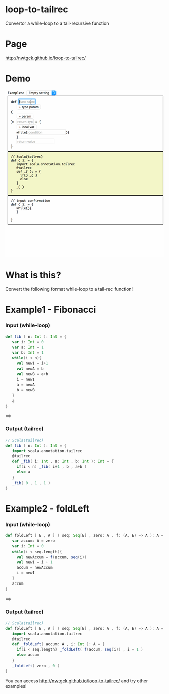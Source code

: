loop-to-tailrec
==

Convertor a while-loop to a tail-recursive function

# Page

http://nwtgck.github.io/loop-to-tailrec/

# Demo

![](./demo-images/demo1.gif)

# What is this?

Convert the following format while-loop to a tail-rec function!

# Example1 - Fibonacci

### Input (while-loop)

```scala
def fib ( n: Int ): Int = {
   var i: Int = 0
   var a: Int = 1
   var b: Int = 1
   while(i < n){
     val newI = i+1
     val newA = b
     val newB = a+b
     i = newI
     a = newA
     b = newB
   }
   a
}
```

==>

### Output (tailrec)

```scala
// Scala(tailrec)
def fib ( n: Int ): Int = {
   import scala.annotation.tailrec
   @tailrec
   def _fib( i: Int , a: Int , b: Int ): Int = {
     if(i < n) _fib( i+1 , b , a+b )
     else a
   }
   _fib( 0 , 1 , 1 )
}
```

# Example2 - foldLeft

### Input (while-loop)

```scala
def foldLeft [ E , A ] ( seq: Seq[E] , zero: A , f: (A, E) => A ): A = {
   var accum: A = zero
   var i: Int = 0
   while(i < seq.length){
     val newAccum = f(accum, seq(i))
     val newI = i + 1
     accum = newAccum
     i = newI
   }
   accum
}
```

==>

### Output (tailrec)

```scala
// Scala(tailrec)
def foldLeft [ E , A ] ( seq: Seq[E] , zero: A , f: (A, E) => A ): A = {
   import scala.annotation.tailrec
   @tailrec
   def _foldLeft( accum: A , i: Int ): A = {
     if(i < seq.length) _foldLeft( f(accum, seq(i)) , i + 1 )
     else accum
   }
   _foldLeft( zero , 0 )
}
```

You can access http://nwtgck.github.io/loop-to-tailrec/ and try other examples!
